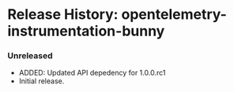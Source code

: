# Release History: opentelemetry-instrumentation-bunny

### Unreleased

* ADDED: Updated API depedency for 1.0.0.rc1
* Initial release.
